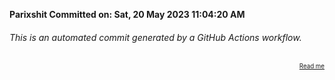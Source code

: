 **Parixshit Committed on: Sat, 20 May 2023 11:04:20 AM** <!-- fece3de8-736b-4800-be45-32af48a5d3a4 -->

###### This is an automated commit generated by a GitHub Actions workflow.

<div align="right"><sub><sup><a href="https://github.com/Parixshit/AutoCommit.git">Read me</a></sup></sub></div>
